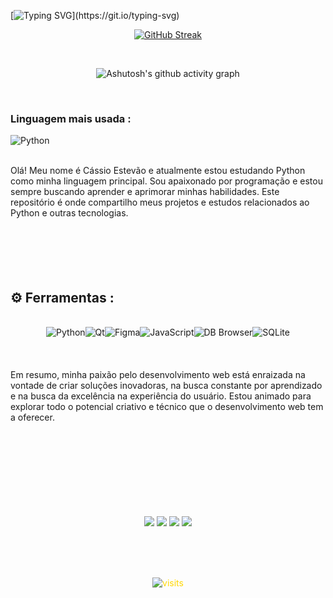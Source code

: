 [![Typing SVG](https://readme-typing-svg.demolab.com?font=Cinzel&weight=500&size=30&pause=1000&color=F7F7F7&random=false&width=400&lines=Bem+vindos+!)](https://git.io/typing-svg)


<div align="center">

[![GitHub Streak](https://github-readme-streak-stats.herokuapp.com?user=cassioestevao&theme=dark&locale=pt_BR&date_format=j%2Fn%5B%2FY%5D&card_width=900)](https://git.io/streak-stats)
</div>

<br>

<div align="center" >

![Ashutosh's github activity graph](https://ssr-contributions-svg.vercel.app/_/cassioestevao?chart=3dbar&gap=0.6&scale=2&flatten=2&animation=wave&animation_duration=1&animation_delay=0.05&animation_amplitude=60&animation_frequency=1&animation_wave_center=1_0&format=svg&weeks=30&theme=yellow)


</div>
<br>

### Linguagem mais usada :
![Python](https://www.python.org/static/img/python-logo.png)

<br>
Olá! Meu nome é Cássio Estevão e atualmente estou estudando Python como minha linguagem principal. Sou apaixonado por programação e estou sempre buscando aprender e aprimorar minhas habilidades. Este repositório é onde compartilho meus projetos e estudos relacionados ao Python e outras tecnologias.</a>
<br>
<br> 
<br>
<br>
<br>
<br> 
<h2 align="left">⚙️ Ferramentas : </h2>
<br>
<div style="display: flex; justify-content: center;">
<img src="https://img.shields.io/badge/-Python-3776AB?style=flat-square&logo=python&logoColor=white" alt="Python">
<img src="https://img.shields.io/badge/-Qt-41CD52?style=flat-square&logo=qt&logoColor=white" alt="Qt">
<img src="https://img.shields.io/badge/-Figma-F24E1E?style=flat-square&logo=figma&logoColor=white" alt="Figma">
<img src="https://img.shields.io/badge/-JavaScript-F7DF1E?style=flat-square&logo=javascript&logoColor=black" alt="JavaScript">
<img src="https://img.shields.io/badge/-DB%20Browser-00A04E?style=flat-square&logo=dbbrowser&logoColor=white" alt="DB Browser">
<img src="https://img.shields.io/badge/-SQLite-003B57?style=flat-square&logo=sqlite&logoColor=white" alt="SQLite">


   
</div>
<br> 
<br> 
<br> 
Em resumo, minha paixão pelo desenvolvimento web está enraizada na vontade de criar soluções inovadoras, na busca constante por aprendizado e na busca da excelência na experiência do usuário. Estou animado para explorar todo o potencial criativo e técnico que o desenvolvimento web tem a oferecer.<br>
<br>
<br>
<br> 
<br>
<br>
<br>
<br> 
<br>

<div align="center"> 

[<img src="https://img.shields.io/badge/Instagram-E4405F?style=for-the-badge&logo=instagram&logoColor=white">](https://www.instagram.com/cassioestevao)
[<img src="https://img.shields.io/badge/WhatsApp-25D366?style=for-the-badge&logo=whatsapp&logoColor=white">](https://wa.me/+5527998062898)
[<img src="https://img.shields.io/badge/LinkedIn-0077B5?style=for-the-badge&logo=linkedin&logoColor=white">](https://www.linkedin.com/in/cassioestevao)
[<img src="https://img.shields.io/badge/Gmail-D14836?style=for-the-badge&logo=gmail&logoColor=white">](mailto:cassioestevaops@gmail.com)
<br>

<br>
<br>



<br>

<p align="center" style="color: gold; background-color: transparent;">
  <img align="center" src="https://visit-counter.vercel.app/counter.png?page=https%3A%2F%2Fvisit-counter.vercel.app%2F&s=26&c=00ff00&bg=00000000&no=4&ff=digi&tb=Acesso+%3A&ta=" alt="visits">
</p>



